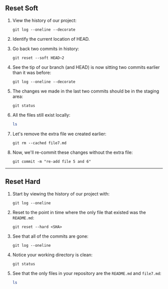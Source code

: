 ## Reset Soft

1. View the history of our project: 

    ```git
    git log --oneline --decorate
    ```

2. Identify the current location of HEAD.
3. Go back two commits in history: 

    ```git
    git reset --soft HEAD~2
    ```
    
4. See the tip of our branch (and HEAD) is now sitting two commits earlier than it was before: 

    ```git
    git log --oneline --decorate
    ```

5. The changes we made in the last two commits should be in the staging area:

    ```git
    git status
    ```

6. All the files still exist locally:

    ```bash
    ls
    ```
    
7. Let's remove the extra file we created earlier: 

    ```git
    git rm --cached file7.md
    ```

8. Now, we'll re-commit these changes without the extra file: 

    ```git
    git commit -m "re-add file 5 and 6"
    ```

---

## Reset Hard

1. Start by viewing the history of our project with: 

    ```git
    git log --oneline
    ```

2. Reset to the point in time where the only file that existed was the `README.md`: 

    ```git
    git reset --hard <SHA>
    ```

3. See that all of the commits are gone: 

    ```git 
    git log --oneline
    ```

4. Notice your working directory is clean: 

    ```git
    git status
    ```
        
5. See that the only files in your repository are the `README.md` and `file7.md`: 

    ```bash
    ls
    ```
